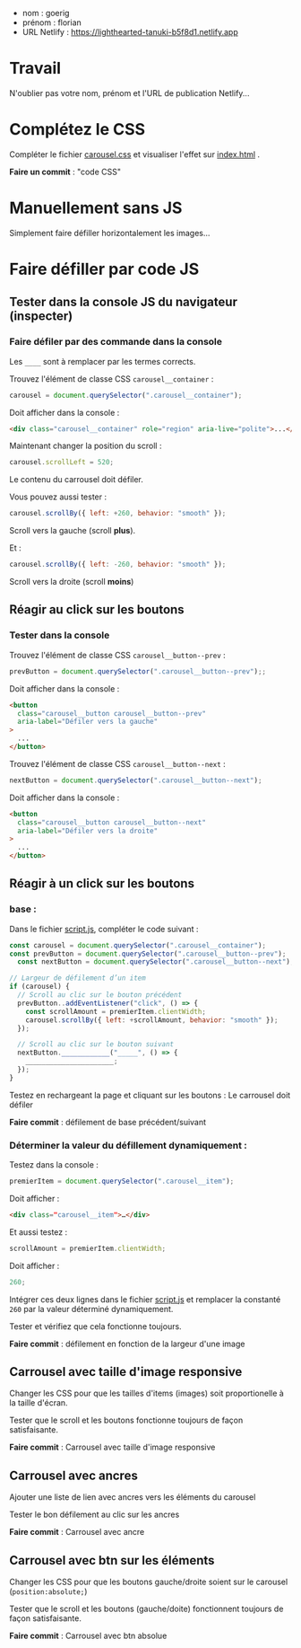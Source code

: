 - nom : goerig
- prénom : florian
- URL Netlify : https://lighthearted-tanuki-b5f8d1.netlify.app

# Travail

N'oublier pas votre nom, prénom et l'URL de publication Netlify...

# Complétez le CSS

Compléter le fichier [carousel.css](/src/css/components/carousel.css) et visualiser l'effet sur [index.html](/index.html) .

**Faire un commit** : "code CSS"

# Manuellement sans JS

Simplement faire défiller horizontalement les images...

# Faire défiller par code JS

## Tester dans la console JS du navigateur (inspecter)

### Faire défiler par des commande dans la console

Les `____` sont à remplacer par les termes corrects.

Trouvez l'élément de classe CSS `carousel__container` :

```js
carousel = document.querySelector(".carousel__container");
```

Doit afficher dans la console :

```html
<div class="carousel__container" role="region" aria-live="polite">...</div>
```

Maintenant changer la position du scroll :

```js
carousel.scrollLeft = 520;
```

Le contenu du carrousel doit défiler.

Vous pouvez aussi tester :

```js
carousel.scrollBy({ left: +260, behavior: "smooth" });
```

Scroll vers la gauche (scroll **plus**).

Et :

```js
carousel.scrollBy({ left: -260, behavior: "smooth" });
```

Scroll vers la droite (scroll **moins**)

## Réagir au click sur les boutons

### Tester dans la console

Trouvez l'élément de classe CSS `carousel__button--prev` :

```js
prevButton = document.querySelector(".carousel__button--prev");;
```

Doit afficher dans la console :

```html
<button
  class="carousel__button carousel__button--prev"
  aria-label="Défiler vers la gauche"
>
  ...
</button>
```

Trouvez l'élément de classe CSS `carousel__button--next` :

```js
nextButton = document.querySelector(".carousel__button--next");
```

Doit afficher dans la console :

```html
<button
  class="carousel__button carousel__button--next"
  aria-label="Défiler vers la droite"
>
  ...
</button>
```

## Réagir à un click sur les boutons

### base :

Dans le fichier [script.js](/src/js/script.js), compléter le code suivant :

```js
const carousel = document.querySelector(".carousel__container");
const prevButton = document.querySelector(".carousel__button--prev");
  const nextButton = document.querySelector(".carousel__button--next");

// Largeur de défilement d’un item
if (carousel) {
  // Scroll au clic sur le bouton précédent
  prevButton..addEventListener("click", () => {
    const scrollAmount = premierItem.clientWidth;
    carousel.scrollBy({ left: +scrollAmount, behavior: "smooth" });
  });

  // Scroll au clic sur le bouton suivant
  nextButton.____________("_____", () => {
    ______________________;
  });
}
```

Testez en rechargeant la page et cliquant sur les boutons : Le carrousel doit défiler

**Faire commit** : défilement de base précédent/suivant

### Déterminer la valeur du défillement dynamiquement :

Testez dans la console :

```js
premierItem = document.querySelector(".carousel__item");
```

Doit afficher :

```html
<div class=​"carousel__item">​…​</div>
```

Et aussi testez :

```js
scrollAmount = premierItem.clientWidth;
```

Doit afficher :

```js
260;
```

Intégrer ces deux lignes dans le fichier [script.js](/src/js/script.js) et remplacer la constanté `260` par la valeur déterminé dynamiquement.

Tester et vérifiez que cela fonctionne toujours.

**Faire commit** : défilement en fonction de la largeur d'une image

## Carrousel avec taille d'image responsive

Changer les CSS pour que les tailles d'items (images) soit proportionelle à la taille d'écran.

Tester que le scroll et les boutons fonctionne toujours de façon satisfaisante.

**Faire commit** : Carrousel avec taille d'image responsive

## Carrousel avec ancres

Ajouter une liste de lien avec ancres vers les éléments du carousel

Tester le bon défilement au clic sur les ancres

**Faire commit** : Carrousel avec ancre

## Carrousel avec btn sur les éléments

Changer les CSS pour que les boutons gauche/droite soient sur le carousel (`position:absolute;`)

Tester que le scroll et les boutons (gauche/doite) fonctionnent toujours de façon satisfaisante.

**Faire commit** : Carrousel avec btn absolue
